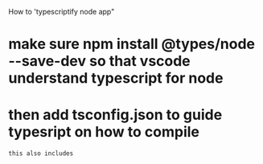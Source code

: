 How to 'typescriptify node app"

# make sure npm install @types/node --save-dev so that vscode understand typescript for node
# then add tsconfig.json to guide typesript on how to compile
    this also includes 